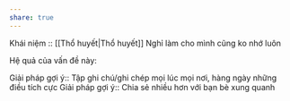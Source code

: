 ```yaml
---
share: true
---
```

Khái niệm :: [[Thổ huyết|Thổ huyết]]
Nghỉ làm cho mình cũng ko nhớ luôn

Hệ quả của vấn đề này:


Giải pháp gợi ý:: Tập ghi chú/ghi chép mọi lúc mọi nơi, hàng ngày những điều tích cực 
Giải pháp gợi ý:: Chia sẻ nhiều hơn với bạn bè xung quanh